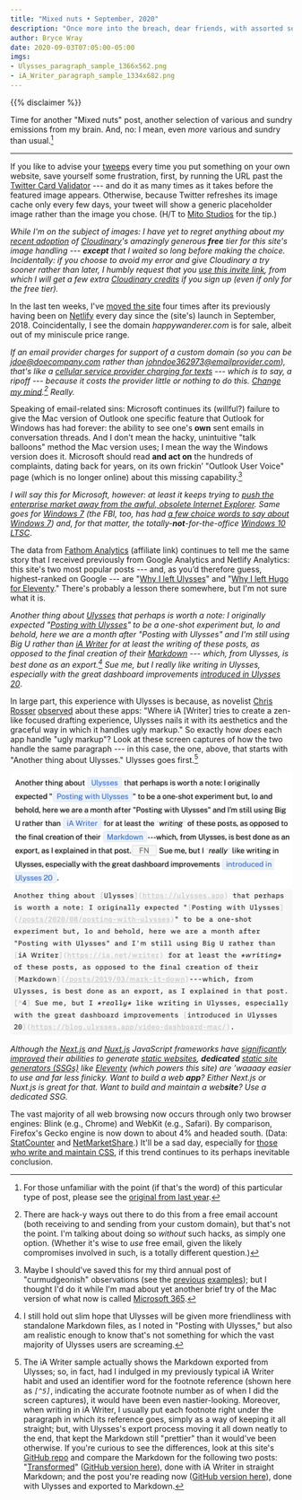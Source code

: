 ```yaml
---
title: "Mixed nuts • September, 2020"
description: "Once more into the breach, dear friends, with assorted somethings-or-others."
author: Bryce Wray
date: 2020-09-03T07:05:00-05:00
imgs:
- Ulysses_paragraph_sample_1366x562.png
- iA_Writer_paragraph_sample_1334x682.png
---
```


{{% disclaimer %}}

Time for another "Mixed nuts" post, another selection of various and sundry emissions from my brain. And, no: I mean, even *more* various and sundry than usual.[^1]

----

If you like to advise your [tweeps](https://www.merriam-webster.com/dictionary/tweep) every time you put something on your own website, save yourself some frustration, first, by running the URL past the [Twitter Card Validator](https://cards-dev.twitter.com/validator) --- and do it as many times as it takes before the featured image appears. Otherwise, because Twitter refreshes its image cache only every few days, your tweet will show a generic placeholder image rather than the image you chose. (H/T to [Mito Studios](https://www.mitostudios.com/blog/how-to-clear-twitter-featured-image-cache/) for the tip.)

*While I'm on the subject of images: I have yet to regret anything about my [recent adoption](/posts/2020/07/transformed/) of [Cloudinary](https://cloudinary.com)'s amazingly generous **free** tier for this site's image handling --- **except** that I waited so long before making the choice. Incidentally: if you choose to avoid my error and give Cloudinary a try sooner rather than later, I humbly request that you [use this invite link](https://cloudinary.com/invites/lpov9zyyucivvxsnalc5/dqunpyaeqiizezj6lbdu), from which I will get a few extra [Cloudinary credits](https://cloudinary.com/pricing) if you sign up (even if only for the free tier).*

In the last ten weeks, I've [moved the site](/posts/2020/07/goodbye-hello/) four times after its previously having been on [Netlify](https://netlify.com) every day since the (site's) launch in September, 2018. Coincidentally, I see the domain *happywanderer.com* is for sale, albeit out of my miniscule price range.

*If an email provider charges for support of a custom domain (so you can be jdoe@doecompany.com rather than johndoe362973@emailprovider.com), that's like a [cellular service provider charging for texts](https://www.wired.com/2008/12/text-messages-c/) --- which is to say, a ripoff --- because it costs the provider little or nothing to do this. [Change my mind](https://imgflip.com/memegenerator/Change-My-Mind).[^2] Really.*

Speaking of email-related sins: Microsoft continues its (willful?) failure to give the Mac version of Outlook one specific feature that Outlook for Windows has had forever: the ability to see one's **own** sent emails in conversation threads. And I don't mean the hacky, unintuitive "talk balloons" method the Mac version uses; I mean the way the Windows version does it. Microsoft should read **and act on** the hundreds of complaints, dating back for years, on its own frickin’ "Outlook User Voice" page (which is no longer online) about this missing capability.[^3]

*I *will* say this for Microsoft, however: at least it keeps trying to [push the enterprise market away from the awful, obsolete Internet Explorer](https://techcommunity.microsoft.com/t5/microsoft-365-blog/microsoft-365-apps-say-farewell-to-internet-explorer-11-and/ba-p/1591666). Same goes for [Windows 7](https://support.microsoft.com/en-us/help/4057281/windows-7-support-ended-on-january-14-2020) (the FBI, too, has had [a few choice words to say about Windows 7](https://www.techrepublic.com/article/fbi-announcement-on-windows-7-end-of-life-prompts-worry-from-security-experts/)) and, for that matter, the totally-**not**-for-the-office [Windows 10 LTSC](https://techcommunity.microsoft.com/t5/windows-it-pro-blog/ltsc-what-is-it-and-when-should-it-be-used/ba-p/293181)*.

The data from [Fathom Analytics](https://usefathom.com/ref/ZKHYWX) (affiliate link) continues to tell me the same story that I received previously from Google Analytics and Netlify Analytics: this site's two most popular posts --- and, as you’d therefore guess, highest-ranked on Google --- are "[Why I left Ulysses](/posts/2019/04/why-left-ulysses/)" and "[Why I left Hugo for Eleventy](/posts/2019/09/why-left-hugo-eleventy/)." There's probably a lesson there somewhere, but I'm not sure what it is.

*Another thing about [Ulysses](https://ulysses.app) that perhaps is worth a note: I originally expected "[Posting with Ulysses](/posts/2020/08/posting-with-ulysses/)" to be a one-shot experiment but, lo and behold, here we are a month after "Posting with Ulysses" and I'm still using Big U rather than [iA Writer](https://ia.net/writer) for at least the *writing* of these posts, as opposed to the final creation of their [Markdown](/posts/2019/03/mark-it-down/) --- which, from Ulysses, is best done as an export.[^4] Sue me, but I really like writing in Ulysses, especially with the great dashboard improvements [introduced in Ulysses 20](https://blog.ulysses.app/video-dashboard-mac/)*.

In large part, this experience with Ulysses is because, as novelist [Chris Rosser](https://chrisrosser.net) [observed](https://members.chrisrosser.net/posts/2020/07/17/another-look-at-ia-writer/) about these apps: "Where iA [Writer] tries to create a zen-like focused drafting experience, Ulysses nails it with its aesthetics and the graceful way in which it handles ugly markup." So exactly how *does* each app handle "ugly markup"? Look at these screen captures of how the two handle the same paragraph --- in this case, the one, above, that starts with "Another thing about Ulysses." Ulysses goes first.[^5]

![Screen capture of Ulysses for a given paragraph](Ulysses_paragraph_sample_1366x562.png)
<br />
![Screen capture of iA Writer for a given paragraph](iA_Writer_paragraph_sample_1334x682.png)

*Although the [Next.js](https://nextjs.org) and [Nuxt.js](https://nuxtjs.org) JavaScript frameworks have [significantly](https://nextjs.org/blog/next-9-3) [improved](https://nuxtjs.org/blog/nuxt-static-improvements) their abilities to generate [static websites](https://dev.to/gtanyware/what-is-a-static-website-4k3o), **dedicated** [static site generators (SSGs)](https://staticgen.com) like [Eleventy](https://11ty.dev) (which powers this site) are ’waaaay easier to use and far less finicky. Want to build a web **app**? Either Next.js or Nuxt.js is great for that. Want to build and maintain a web**site**? Use a dedicated SSG.*

The vast majority of all web browsing now occurs through only two browser engines: Blink (e.g., Chrome) and WebKit (e.g., Safari). By comparison, Firefox's Gecko engine is now down to about 4% and headed south. (Data: [StatCounter](https://gs.statcounter.com/browser-market-share) and [NetMarketShare](https://netmarketshare.com/browser-market-share.aspx).) It'll be a sad day, especially for [those who write and maintain CSS](https://blog.logrocket.com/firefox-devtools-for-css-authors-1511f41d1e3/), if this trend continues to its perhaps inevitable conclusion.

[^1]:	For those unfamiliar with the point (if that's the word) of this particular type of post, please see the [original from last year](/posts/2019/11/mixed-nuts-2019-11/).

[^2]:	There are hack-y ways out there to do this from a free email account (both receiving to and sending from your custom domain), but that's not the point. I'm talking about doing so *without* such hacks, as simply one option. (Whether it's wise to *use* free email, given the likely compromises involved in such, is a totally different question.)

[^3]:	Maybe I should've saved this for my third annual post of "curmudgeonish" observations (see the [previous](/posts/2018/11/some-curmudgeonish-thoughts/) [examples](/posts/2019/11/curmudgeonish-2019/)); but I thought I'd do it while I'm mad about yet another brief try of the Mac version of what now is called [Microsoft 365](https://www.microsoft.com/en-us/microsoft-365).

[^4]:	I still hold out slim hope that Ulysses will be given more friendliness with standalone Markdown files, as I noted in "Posting with Ulysses," but also am realistic enough to know that's not something for which the vast majority of Ulysses users are screaming.

[^5]:	The iA Writer sample actually shows the Markdown exported from Ulysses; so, in fact, had I indulged in my previously typical iA Writer habit and used an identifier word for the footnote reference (shown here as *`[^5]`*, indicating the accurate footnote number as of when I did the screen captures), it would have been even nastier-looking. Moreover, when writing in iA Writer, I usually put each footnote right under the paragraph in which its reference goes, simply as a way of keeping it all straight; but, with Ulysses's export process moving it all down neatly to the end, that kept the Markdown still "prettier" than it would've been otherwise. If you're curious to see the differences, look at this site's [GitHub repo](https://github.com/brycewray/eleventy_solo) and compare the Markdown for the following two posts: "[Transformed](/posts/2020/07/transformed/)" ([GitHub version here](https://raw.githubusercontent.com/brycewray/eleventy_solo/master/src/posts/2020/07/transformed.md)), done with iA Writer in straight Markdown; and the post you're reading now ([GitHub version here](https://raw.githubusercontent.com/brycewray/eleventy_solo/master/src/posts/2020/09/mixed-nuts-2020-09.md)), done with Ulysses and exported to Markdown.
